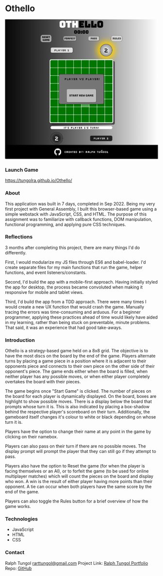 # Othello

<img src="images/othello-img.png">

### Launch Game
https://tungolra.github.io/Othello/

### About 

This application was built in 7 days, completed in Sep 2022. Being my very first project with General Assembly, I built this browser-based game using a simple webstack with JavaScript, CSS, and HTML. The purpose of this assignment was to familiarize with callback functions, DOM manipulation, functional programming, and applying pure CSS techniques. 

### Reflections
3 months after completing this project, there are many things I'd do differently. 

First, I would modularize my JS files through ES6 and babel-loader. I'd create separate files for my main functions that run the game, helper functions, and event listeners/constants. 

Second, I'd build the app with a mobile-first approach. Having initially styled the app for desktop, the process became convoluted when making it responsive for mobile and tablet views. 

Third, I'd build the app from a TDD approach. There were many times I would create a new UX function that would crash the game. Manually tracing the errors was time-consuming and arduous. For a beginner programmer, applying these practices ahead of time would likely have aided in my learning, rather than being stuck on preventable, minute problems. That said, it was an experience that had good take-aways. 

### Introduction

Othello is a strategy-based game held on a 8x8 grid. The objective is to have the most discs on the board by the end of the game. Players alternate turns by placing a game piece in a position where it is adjacent to their opponents piece and connects to their own piece on the other side of their opponent's piece. The game ends either when the board is filled, when neither player has any possible moves, or when either player completely overtakes the board with their pieces. 

The game begins once "Start Game" is clicked. The number of pieces on the board for each player is dynamically displayed. On the board, boxes are highlight to show possible moves. There is a display below the board that prompts whose turn it is. This is also indicated by placing a box-shadow behind the respective player's scoreboard on their turn. Additionally, the gameboard itself changes it's colour to white or black depending on whose turn it is. 

Players have the option to change their name at any point in the game by clicking on their namebox. 

Players can also pass on their turn if there are no possible moves. The display prompt will prompt the player that they can still go if they attempt to pass. 

Players also have the option to Reset the game (for when the player is facing themselves or an AI), or to forfeit the game (to be used for online multiplayer matches) which will count the pieces on the board and display who won. A win is the result of either player having more points than their opponent. A tie can occur when both players have the same score by the end of the game. 

Players can also toggle the Rules button for a brief overview of how the game works. 

### Technologies
- JavaScript
- HTML 
- CSS 

### Contact

Ralph Tungol [rarttungol@gmail.com]()
Project Link: [Ralph Tungol Portfolio](https://ralphtungol.herokuapp.com/)
Repo: [GitHub](https://github.com/tungolra/portfolio)